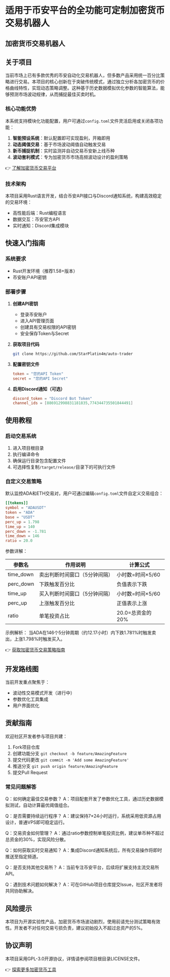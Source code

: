 # 适用于币安平台的全功能可定制加密货币交易机器人

## 加密货币交易机器人

## 关于项目

当前市场上已有多款优秀的币安自动化交易机器人，但多数产品采用统一百分比策略进行交易。本项目的核心创新在于突破传统模式，通过独立分析各加密货币的价格曲线特性，实现动态策略调整。这种基于历史数据模拟优化参数的智能算法，能够预测市场波动规律，从而捕捉最佳买卖时机。

### 核心功能优势

本系统支持模块化功能配置，用户可通过`config.toml`文件灵活启用或关闭各项功能：

1. **智能预设系统**：默认配置即可实现盈利，开箱即用
2. **动态阈值交易**：基于市场波动阈值自动触发交易
3. **新币捕捉机制**：实时监测并自动交易币安新上线币种
4. **波动套利模式**：专为加密货币市场高频波动设计的盈利策略

👉 [了解加密货币交易平台](https://bit.ly/okx_welcome)

### 技术架构

本项目采用Rust语言开发，结合币安API接口与Discord通知系统，构建高效稳定的交易环境：

- 高性能后端：Rust编程语言
- 数据交互：币安官方API
- 实时通知：Discord集成模块

## 快速入门指南

### 系统要求

- Rust开发环境（推荐1.58+版本）
- 币安账户API密钥

### 部署步骤

1. **创建API密钥**
   - 登录币安账户
   - 进入API管理页面
   - 创建具有交易权限的API密钥
   - 安全保存Token与Secret

2. **获取项目代码**
   ```bash
   git clone https://github.com/StarPlatin4m/auto-trader
   ```

3. **配置密钥文件**
   ```toml
   token = "您的API Token"
   secret = "您的API Secret"
   ```

4. **启用Discord通知（可选）**
   ```toml
   discord_token = "Discord Bot Token"
   channel_ids = [886912998831181835,774344735501844491]
   ```

## 使用教程

### 启动交易系统
1. 进入项目根目录
2. 执行编译命令
3. 确保运行目录包含配置文件
4. 可选择性复制`/target/release/`目录下的可执行文件

### 自定义交易策略

默认监控ADA和ETH交易对，用户可通过编辑`config.toml`文件自定义交易组合：

```toml
[[tokens]]
symbol = "ADAUSDT"
token = "ADA"
base = "USDT"
perc_up = 1.798
time_up = 140
perc_down = -1.781
time_down = 146
ratio = 20.0
```

参数详解：

| 参数名      | 作用说明                          | 计算公式                 |
|-------------|-----------------------------------|--------------------------|
| time_down   | 卖出判断时间窗口（5分钟间隔）      | 小时数=时间×5/60         |
| perc_down   | 下跌触发百分比                    | 负值表示下跌              |
| time_up     | 买入判断时间窗口（5分钟间隔）      | 小时数=时间×5/60         |
| perc_up     | 上涨触发百分比                    | 正值表示上涨              |
| ratio       | 单笔投资占比                      | 20.0=总资金的20%         |

示例解析：
当ADA在146个5分钟周期（约12.17小时）内下跌1.781%时触发卖出，上涨1.798%时触发买入。

👉 [获取加密货币交易策略指南](https://bit.ly/okx_welcome)

## 开发路线图

当前开发重点聚焦于：
- 波动性交易模式开发（进行中）
- 参数优化工具集成
- 用户界面优化

## 贡献指南

欢迎社区开发者参与项目共建：
1. Fork项目仓库
2. 创建功能分支 `git checkout -b feature/AmazingFeature`
3. 提交代码更改 `git commit -m 'Add some AmazingFeature'`
4. 推送分支 `git push origin feature/AmazingFeature`
5. 提交Pull Request

### 常见问题解答

Q：如何确定最佳交易参数？
A：项目配套开发了参数优化工具，通过历史数据模拟测试，自动计算最优阈值组合。

Q：是否需要持续运行程序？
A：建议保持7×24小时运行，系统采用低资源占用设计，普通VPS即可稳定运行。

Q：交易资金如何管理？
A：通过ratio参数控制单笔投资比例，建议单币种不超过总资金的30%，实现风险分散。

Q：如何获取实时交易通知？
A：集成Discord通知系统后，所有交易操作将即时推送至指定频道。

Q：是否支持其他交易所？
A：当前专注币安平台，后续将扩展支持主流交易所API。

Q：遇到技术问题如何解决？
A：可在GitHub项目仓库提交Issue，社区开发者将共同协助解决。

## 风险提示

本项目为开源实验性产品，加密货币市场波动剧烈，使用前请充分测试策略有效性。开发者不对任何交易亏损负责，建议初始投入不超过总资产的5%。

## 协议声明

本项目采用GPL-3.0开源协议，详情请参阅项目根目录LICENSE文件。

👉 [探索更多加密货币工具](https://bit.ly/okx_welcome)
